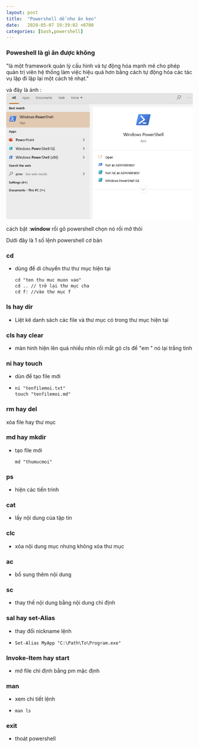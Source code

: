 ```yaml
---
layout: post
title:  "Powershell dễ như ăn kẹo"
date:   2020-05-07 19:39:02 +0700
categories: [bash,powershell]
---
```


### Poweshell là gì ăn được không

"là một framework quản lý cấu hình và tự động hóa mạnh mẽ cho phép quản trị viên hệ thống làm việc hiệu quả hơn bằng cách tự động hóa các tác vụ lặp đi lặp lại một cách tẻ nhạt."

và đây là ảnh :![::](\static\img\powshell1.png)

cách bật :**window** rồi gõ powershell  chọn nó rồi mở thôi

Dưới đây là 1 số lệnh powershell cơ bản

### cd 

+ dùng để di chuyển thư thư mục hiện tại

  ```shell
  cd "ten thu muc muon vao"
  cd .. // trở lại thư mục cha
  cd f: //vào thư mục f
  ```



### ls hay dir

+ Liệt kê danh sách các file và thư mục có trong thư mục hiện tại

### cls hay clear

+ màn hình hiện lên quá nhiều nhìn rối mắt gõ cls để "em " nó lại trắng tinh

### ni hay touch

+ dùn để tạo file mới

+ ``` shell
  ni "tenfilemoi.txt"
  touch "tenfilemoi.md"
  ```

### rm hay del 

xóa file hay thư mục

### md hay mkdir

+ tạo file mới

  ```shell
  md "thumucmoi"
  ```

### ps 

+ hiện các tiến trình

### cat

+ lấy nội dung của tập tin

### clc 

+ xóa nội dung mục nhưng không xóa thư mục

### ac 

+ bổ sung thêm nội dung

### sc 

+ thay thế nội dung bằng nội dung chỉ định

### sal hay set-Alias

+ thay đổi nickname lệnh 

+ ```shell
  Set-Alias MyApp "C:\Path\To\Program.exe"
  ```

### Invoke-Item hay start 

+ mở file chỉ định bằng pm mặc định

### man 

+ xem chi tiết lệnh

+ ```shell
  man ls
  ```

### exit

+ thoát powershell